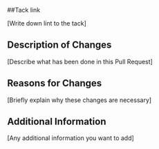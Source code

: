 ##Tack link

[Write down lint to the tack]

## Description of Changes

[Describe what has been done in this Pull Request]

## Reasons for Changes

[Briefly explain why these changes are necessary]

## Additional Information

[Any additional information you want to add]

